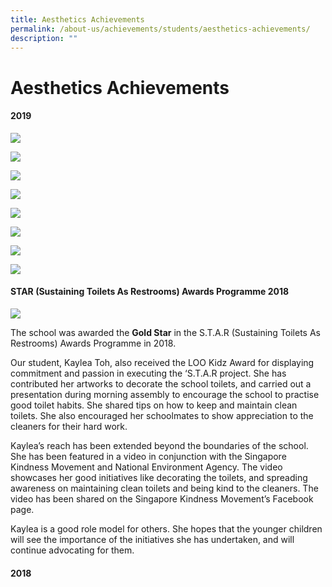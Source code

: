 ```yaml
---
title: Aesthetics Achievements
permalink: /about-us/achievements/students/aesthetics-achievements/
description: ""
---
```

# **Aesthetics Achievements**

#### 2019

![](/images/Picture8.png)

![](/images/Picture9.png)

![](/images/Picture10.png)

![](/images/Picture11.png)

![](/images/Picture12.png)

![](/images/Picture13.png)

![](/images/Picture14.png)

![](/images/Picture15.png)

#### STAR (Sustaining Toilets As Restrooms) Awards Programme 2018

![](/images/STAR.jpg)

The school was awarded the **Gold Star** in the S.T.A.R (Sustaining Toilets As Restrooms) Awards Programme in 2018.

  

Our student, Kaylea Toh, also received the LOO Kidz Award for displaying commitment and passion in executing the ‘S.T.A.R project. She has contributed her artworks to decorate the school toilets, and carried out a presentation during morning assembly to encourage the school to practise good toilet habits. She shared tips on how to keep and maintain clean toilets. She also encouraged her schoolmates to show appreciation to the cleaners for their hard work.

  

Kaylea’s reach has been extended beyond the boundaries of the school. She has been featured in a video in conjunction with the Singapore Kindness Movement and National Environment Agency. The video showcases her good initiatives like decorating the toilets, and spreading awareness on maintaining clean toilets and being kind to the cleaners. The video has been shared on the Singapore Kindness Movement’s Facebook page.

  

Kaylea is a good role model for others. She hopes that the younger children will see the importance of the initiatives she has undertaken, and will continue advocating for them.

#### 2018